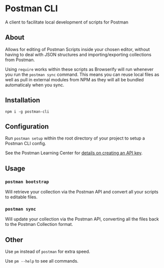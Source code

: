 # Postman CLI

A client to facilitate local development of scripts for Postman

## About

Allows for editing of Postman Scripts inside your chosen editor, without having to deal with JSON structures and importing/exporting collections from Postman.

Using `require` works within these scripts as Browserify will run whenever you run the `postman sync` command. This means you can reuse local files as well as pull in external modules from NPM as they will all be bundled automaticaly when you sync.

## Installation

`npm i -g postman-cli`

## Configuration

Run `postman setup` within the root directory of your project to setup a Postman CLI config.

See the Postman Learning Center for [details on creating an API key](https://learning.getpostman.com/docs/postman/postman-api/intro-api/).

## Usage

### `postman bootstrap`

Will retrieve your collection via the Postman API and convert all your scripts to editable files.

### `postman sync`

Will update your collection via the Postman API, converting all the files back to the Postman Collection format.

## Other

Use `pm` instead of `postman` for extra speed.

Use `pm --help` to see all commands.

